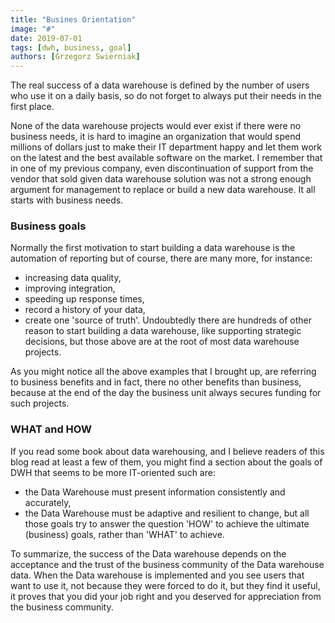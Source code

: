 ```yaml
---
title: "Busines Orientation"
image: "#"
date: 2019-07-01
tags: [dwh, business, goal]
authors: [Grzegorz Swierniak]
---
```


The real success of a data warehouse is defined by the number of users who use it on a daily basis, so do not forget to always put their needs in the first place.

None of the data warehouse projects would ever exist if there were no business needs, it is hard to imagine an organization that would spend millions of dollars just to make their IT department happy and let them work on the latest and the best available software on the market. I remember that in one of my previous company, even discontinuation of support from the vendor that sold given data warehouse solution was not a strong enough argument for management to replace or build a new data warehouse. It all starts with business needs. 

### Business goals
Normally the first motivation to start building a data warehouse is the automation of reporting but of course, there are many more, for instance:
- increasing data quality,
- improving integration,
- speeding up response times,
- record a history of your data,
- create one 'source of truth'.
Undoubtedly there are hundreds of other reason to start building a data warehouse, like supporting strategic decisions, but those above are at the root of most data warehouse projects. 

As you might notice all the above examples that I brought up, are referring to business benefits and in fact, there no other benefits than business, because at the end of the day the business unit always secures funding for such projects.

### WHAT and HOW
If you read some book about data warehousing, and I believe readers of this blog read at least a few of them, you might find a section about the goals of DWH that seems to be more IT-oriented such are:
- the Data Warehouse must present information consistently and accurately,
- the Data Warehouse must be adaptive and resilient to change,
but all those goals try to answer the question 'HOW' to achieve the ultimate (business) goals, rather than 'WHAT' to achieve.  

To summarize, the success of the Data warehouse depends on the acceptance and the trust of the business community of the Data warehouse data. When the Data warehouse is implemented and you see users that want to use it, not because they were forced to do it, but they find it useful, it proves that you did your job right and you deserved for appreciation from the business community.


